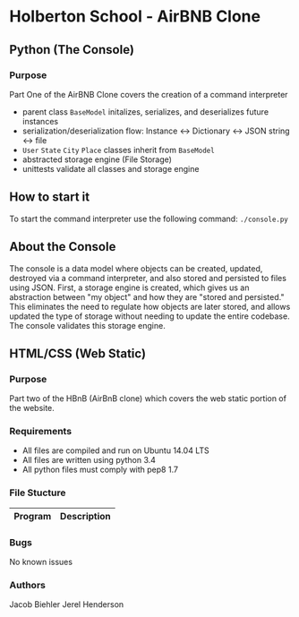 # Holberton School - AirBNB Clone
## Python (The Console)

### Purpose
Part One of the AirBNB Clone covers the creation of a command interpreter
* parent class `BaseModel` initalizes, serializes, and deserializes future instances
* serialization/deserialization flow: Instance <-> Dictionary <-> JSON string <-> file
* `User` `State` `City` `Place` classes inherit from `BaseModel`
* abstracted storage engine (File Storage)
* unittests validate all classes and storage engine

## How to start it
To start the command interpreter use the following command:
`./console.py`

## About the Console
The console is a data model where objects can be created, updated, destroyed via a command
interpreter, and also stored and persisted to files using JSON. First, a storage engine is
created, which gives us an abstraction between "my object" and how they are "stored and persisted."
This eliminates the need to regulate how objects are later stored, and allows updated the type of
storage without needing to update the entire codebase. The console validates this storage engine.

## HTML/CSS (Web Static)
### Purpose
Part two of the HBnB (AirBnB clone) which covers the web static portion of the website.

### Requirements
* All files are compiled and run on Ubuntu 14.04 LTS
* All files are written using python 3.4
* All python files must comply with pep8 1.7

### File Stucture
| Program	  | Description						     |
| --------------- |:--------------------------------------------------------:|
 

### Bugs
No known issues

### Authors
Jacob Biehler
Jerel Henderson
